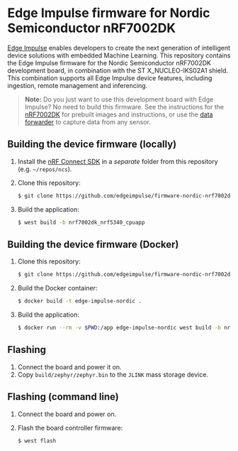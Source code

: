 # Edge Impulse firmware for Nordic Semiconductor nRF7002DK

[Edge Impulse](https://www.edgeimpulse.com) enables developers to create the next generation of intelligent device solutions with embedded Machine Learning. This repository contains the Edge Impulse firmware for the Nordic Semiconductor nRF7002DK development board, in combination with the ST X_NUCLEO-IKS02A1 shield. This combination supports all Edge Impulse device features, including ingestion, remote management and inferencing.

> **Note:** Do you just want to use this development board with Edge Impulse? No need to build this firmware. See the instructions for the [nRF7002DK](https://docs.edgeimpulse.com/docs/development-platforms/officially-supported-mcu-targets/nordic-semi-nrf7002-dk) for prebuilt images and instructions, or use the [data forwarder](https://docs.edgeimpulse.com/docs/tools/edge-impulse-cli/cli-data-forwarder) to capture data from any sensor.

## Building the device firmware (locally)

1. Install the [nRF Connect SDK](https://docs.nordicsemi.com/bundle/ncs-2.4.0/page/nrf/getting_started/installing.html) in a *separate* folder from this repository (e.g. `~/repos/ncs`).

2. Clone this repository:

    ```bash
    $ git clone https://github.com/edgeimpulse/firmware-nordic-nrf7002dk
    ```

3. Build the application:

    ```bash
    $ west build -b nrf7002dk_nrf5340_cpuapp
    ```

## Building the device firmware (Docker)

1. Clone this repository:

    ```bash
    $ git clone https://github.com/edgeimpulse/firmware-nordic-nrf7002dk
    ```

2. Build the Docker container:

    ```bash
    $ docker build -t edge-impulse-nordic .
    ```

3. Build the application:

    ```bash
    $ docker run --rm -v $PWD:/app edge-impulse-nordic west build -b nrf7002dk_nrf5340_cpuapp

## Flashing

1. Connect the board and power it on.
2. Copy `build/zephyr/zephyr.bin` to the `JLINK` mass storage device.

## Flashing (command line)

1. Connect the board and power on.
2. Flash the board controller firmware:

    ```bash
    $ west flash
    ```
